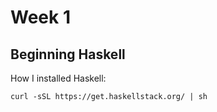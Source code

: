 # Week 1
## Beginning Haskell

How I installed Haskell:

`curl -sSL https://get.haskellstack.org/ | sh`

